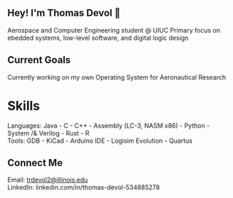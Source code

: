 ## Hey! I'm Thomas Devol 👋
Aerospace and Computer Engineering student @ UIUC
Primary focus on ebedded systems, low-level software, and digital logic design

## Current Goals
Currently working on my own Operating System for Aeronautical Research 

# Skills
Languages: Java - C - C++ - Assembly (LC-3, NASM x86) - Python - System /& Verilog - Rust - R  
Tools: GDB - KiCad - Arduino IDE - Logisim Evolution - Quartus


## Connect Me
Email: trdevol2@illinois.edu   
LinkedIn: linkedin.com/in/thomas-devol-534885278


